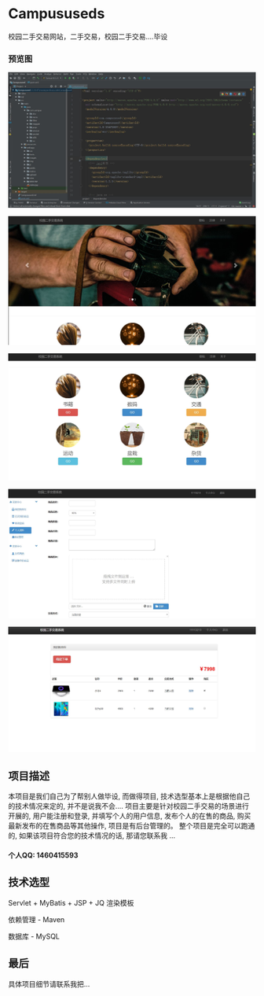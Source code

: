 # Campususeds
校园二手交易网站，二手交易，校园二手交易....毕设

### 预览图

![image](https://github.com/zhou0218/Campususeds/blob/master/01.JPG?raw=true)

![image](https://github.com/zhou0218/Campususeds/blob/master/2.JPG?raw=true)

![image](https://github.com/zhou0218/Campususeds/blob/master/3.JPG?raw=true)

![image](https://github.com/zhou0218/Campususeds/blob/master/4.JPG?raw=true)

![image](https://github.com/zhou0218/Campususeds/blob/master/5.JPG?raw=true)


## 项目描述

本项目是我们自己为了帮别人做毕设, 而做得项目, 技术选型基本上是根据他自己的技术情况来定的, 并不是说我不会....
项目主要是针对校园二手交易的场景进行开展的, 用户能注册和登录, 并填写个人的用户信息, 发布个人的在售的商品,  购买最新发布的在售商品等其他操作, 项目是有后台管理的。
整个项目是完全可以跑通的, 如果该项目符合您的技术情况的话, 那请您联系我 ...

#### 个人QQ: 1460415593

## 技术选型

Servlet + MyBatis + JSP + JQ 渲染模板

依赖管理 - Maven

数据库 - MySQL


## 最后

具体项目细节请联系我把...



